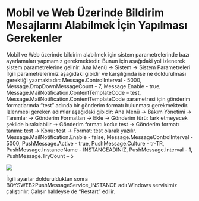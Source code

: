 # Mobil ve Web Üzerinde Bildirim Mesajlarını Alabilmek İçin Yapılması Gerekenler

Mobil ve Web üzerinde bildirim alabilmek için sistem parametrelerinde bazı ayarlamaları yapmamız gerekmektedir. Bunun için aşağıdaki yol izlenerek sistem parametrelerine gelinir:
Ana Menü -> Sistem -> Sistem Parametreleri
İlgili parametrelerimiz aşağıdaki gibidir ve karşılığında ise ne doldurulması gerektiği yazmaktadır:
Message.ControlInterval - 5000,
Message.DropDownMessageCount - 7,
Message.Enable - true,
Message.MailNotification.ContentTemplateCode – test,
Message.MailNotification.ContentTemplateCode parametresi için gönderim formatlarında “test” adında bir gönderim formatı bulunması gerekmektedir.
İzlenmesi gereken adımlar aşağıdaki gibidir:
Ana Menü -> Bakım Yönetimi -> Tanımlar -> Gönderim Formatları -> Ekle -> Gönderim türü: fark etmeyecek şekilde bırakılabilir -> Gönderim formatı kodu: test -> Gönderim formatı tanımı: test -> Konu: test -> Format: test olarak yazılır.
Message.MailNotification.Enable - false,
Message.MessageControlInterval - 5000,
PushMessage.Active - true,
PushMessage.Culture - tr-TR,
PushMessage.InstanceName - INSTANCEADINIZ,
PushMessage.Interval - 1,
PushMessage.TryCount – 5


![](https://docsbimser.blob.core.windows.net/imagecontainer/BİLDİRİM1-0c009731-eb3c-484c-b63c-5056c486e50c.png)

İlgili ayarlar doldurulduktan sonra BOYSWEB2PushMessageService_INSTANCE adlı Windows servisimiz çalıştırılır.
Çalışır haldeyse de “Restart” edilir.


